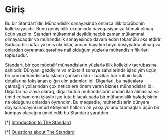 # Giriş

Bu bir Standart`dır. Mühəndislik sənayəsində onlarca illik təcrübənin kolleksiyasıdır. Bunu geniş bilik okeanında navoqasiyanıza kömək olmaq üçün yazdım. Standart mükəmməl deyildir,heçbir zaman mükəmməl olmayacaqdır və mühəndislik sənayesində davam edən təkamülü əks etdirir. Sadəcə bir nəfər yazmış ola bilər, ancaq həyatım boyu ünsiyyətdə olmaq və onlardan öyrənmək şərəfinə nail olduğum yüzlərlə mühəndisin fikirləri toplusudur.

Standart, bir çox müxtəlif mühəndislərin yüzlərlə illik kollektiv təcrübəsinə sahibdir. Dünyanı gəzdiyim və müxtəlif sənaye sahələrində işlədiyim üçün, bir çox mühəndislərlə işləmə şansım oldu - bəziləri hər rutinin kiçik detallarına fokslanan çılğın elm adamları idi. Digərləri, bu nəticələrə çatmağın yollarından çox nəticələrə önəm verən biznes mühəndisləri idi. Digərlərinə əlavə olaraq, digər bütün mühəndislərin ondan ilah almasına və ümid edirəm onu izləyib işıq tuta biləcək sadə bir mühəndislik bələdçisinin nə olduğunu onlardan öyrəndim. Bu məqsədlə, mühəndislərin dünyanı dəyişdirəcəyini ümüd etdiyimiz həllərin ən yaxşı yolunu tapmaqları üçün bir kompas olacağını ümid edib bu Standartı yaratdım.






































[*] [Introduction to The Standard](https://www.youtube.com/watch?v=8PveoymxCok)

[*] [Questions about The Standard](https://www.youtube.com/watch?v=Au7G_y4BkbY)